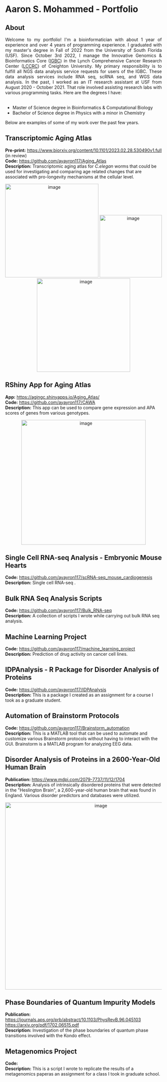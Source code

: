 # Aaron S. Mohammed - Portfolio

## About
<div align='justify'>
Welcome to my portfolio! I'm a bioinformatician with about 1 year of experience and over 4 years of programming experience. I graduated with my master's degree in Fall of 2022 from the University of South Florida (USF). Since October 3rd 2022, I manage the Innovative Genomics & Bioinformatics Core (<a href="https://my.creighton.edu/researchservices/corefacilities/innovativegenomicsbioinformaticscore/">IGBC</a>) in the Lynch Comprehensive Cancer Research Center (<a href="https://www.creighton.edu/medicine/research/research-centers-and-institutes/lynch-comprehensive-cancer-research-center">LCCRC</a>) of Creighton University. My primary responsibility is to fulfill all NGS data analysis service requests for users of the IGBC. These data analysis services include RNA seq, scRNA seq, and WGS data analysis. In the past, I worked as an IT research assistant at USF from August 2020 - October 2021. That role involved assisting research labs with various programming tasks. Here are the degrees I have:  
</div>
<br/> 

- Master of Science degree in Bioinformatics & Computational Biology
- Bachelor of Science degree in Physics with a minor in Chemistry  

Below are examples of some of my work over the past few years.

## Transcriptomic Aging Atlas 
**Pre-print:** https://www.biorxiv.org/content/10.1101/2023.02.28.530490v1.full (in review)  
**Code:** https://github.com/ayayron117/Aging_Atlas  
**Description:** Transcriptomic aging atlas for *C.elegan* worms that could be used for investigating and comparing age related changes that are associated with pro-longevity mechanisms at the cellular level.  
<p align="center">
  <img width="300" alt="image" src="https://github.com/ayayron117/Portfolio/assets/135864654/bd43e4dc-92cd-4b05-b565-7713ab174f55">
  <img width="200" alt="image" src="https://github.com/ayayron117/Portfolio/assets/135864654/3cd1b420-591c-4859-ba88-dae6a68e78a2">
  <img width="300" alt="image" src="https://github.com/ayayron117/Portfolio/assets/135864654/2c3b96bc-aac6-4f5c-a953-c38d05461b06">
</p>

## RShiny App for Aging Atlas
**App:** https://agingc.shinyapps.io/Aging_Atlas/  
**Code:** https://github.com/ayayron117/CAWA  
**Description:**  This app can be used to compare gene expression and APA scores of genes from various genotypes.
<p align="center">
  <img width="400" alt="image" src="https://github.com/ayayron117/Portfolio/assets/135864654/1e8a4a21-92dd-4405-ab3e-1e10e3853ffb">
</p>

## Single Cell RNA-seq Analysis - Embryonic Mouse Hearts
**Code:** https://github.com/ayayron117/scRNA-seq_mouse_cardiogenesis  
**Description:** Single cell RNA-seq .  
<p align="center">
</p>

## Bulk RNA Seq Analysis Scripts
**Code:** https://github.com/ayayron117/Bulk_RNA-seq  
**Description:** A collection of scripts I wrote while carrying out bulk RNA seq analysis.
<p align="center">
</p>

## Machine Learning Project
**Code:** https://github.com/ayayron117/machine_learning_project  
**Description:**  Prediction of drug activity on cancer cell lines.  
<p align="center">
</p>

## IDPAnalysis - R Package for Disorder Analysis of Proteins
**Code:** https://github.com/ayayron117/IDPAnalysis  
**Description:** This is a package I created as an assignment for a course I took as a graduate student.
<p align="center">
</p>

## Automation of Brainstorm Protocols 
**Code:** https://github.com/ayayron117/Brainstorm_automation  
**Description:** This is a MATLAB tool that can be used to automate and customize various Brainstorm protocols without having to interact with the GUI. Brainstorm is a MATLAB program for analyzing EEG data.

## Disorder Analysis of Proteins in a 2600-Year-Old Human Brain
**Publication:** https://www.mdpi.com/2079-7737/11/12/1704  
**Description:** Analysis of intrinsically disordered proteins that were detected in the "Heslington Brain", a 2,600-year-old human brain that was found in England. Various disorder predictors and databases were utilized. 
<p align="center">
  <img width="600" alt="image" src="https://github.com/ayayron117/Portfolio/assets/135864654/b723b3d4-6606-4881-b46e-3520233d6f36">
</p>  

## Phase Boundaries of Quantum Impurity Models
**Publication:** https://journals.aps.org/prb/abstract/10.1103/PhysRevB.96.045103  
https://arxiv.org/pdf/1702.06515.pdf    
**Description:** Investigation of the phase boundaries of quantum phase transitions involved with the Kondo effect.
<p align="center">
</p>

## Metagenomics Project
**Code:**  
**Description:**  This is a script I wrote to replicate the results of a metagenomics paperas an assignment for a class I took in graduate school.
<p align="center">
</p>



